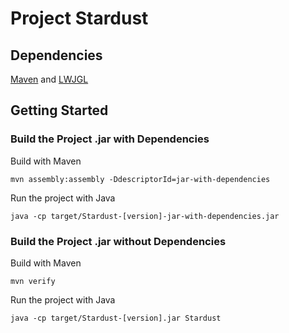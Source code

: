 # Project Stardust

## Dependencies
[Maven](https://maven.apache.org/install.html) and [LWJGL](https://www.lwjgl.org/)

## Getting Started
### Build the Project .jar with Dependencies
Build with Maven
```
mvn assembly:assembly -DdescriptorId=jar-with-dependencies
```
Run the project with Java
```
java -cp target/Stardust-[version]-jar-with-dependencies.jar
```
### Build the Project .jar without Dependencies

Build with Maven
```
mvn verify
```
Run the project with Java
```
java -cp target/Stardust-[version].jar Stardust
```
